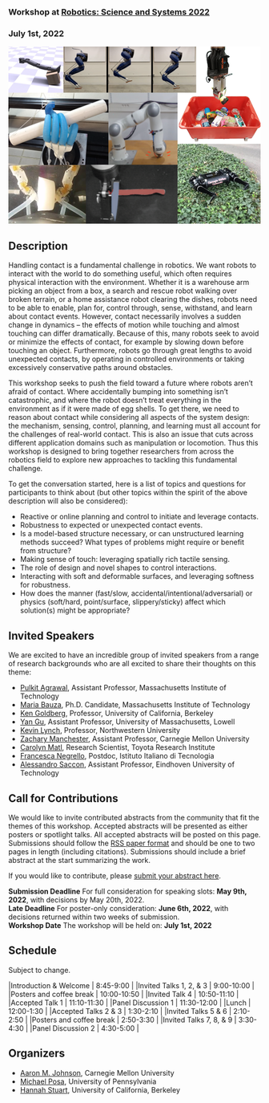 ### Workshop at [Robotics: Science and Systems 2022](https://roboticsconference.org/)
### July 1st, 2022

![](composite.png)

## Description
Handling contact is a fundamental challenge in robotics. We want robots to interact with the world to do
something useful, which often requires physical interaction with the environment. Whether it is a warehouse
arm picking an object from a box, a search and rescue robot walking over broken terrain, or a home assistance
robot clearing the dishes, robots need to be able to enable, plan for, control through, sense, withstand, and
learn about contact events. However, contact necessarily involves a sudden change in dynamics – the effects
of motion while touching and almost touching can differ dramatically. Because of this, many robots seek to
avoid or minimize the effects of contact, for example by slowing down before touching an object. Furthermore,
robots go through great lengths to avoid unexpected contacts, by operating in controlled environments or
taking excessively conservative paths around obstacles.

This workshop seeks to push the field toward a future where robots aren’t afraid of contact. Where
accidentally bumping into something isn’t catastrophic, and where the robot doesn’t treat everything in the
environment as if it were made of egg shells. To get there, we need to reason about contact while considering
all aspects of the system design: the mechanism, sensing, control, planning, and learning must all account for
the challenges of real-world contact. This is also an issue that cuts across different application domains such
as manipulation or locomotion. Thus this workshop is designed to bring together researchers from across
the robotics field to explore new approaches to tackling this fundamental challenge.

To get the conversation started, here is a list of topics and questions for participants to think about (but other topics within the spirit of the above description will also be considered):
* Reactive or online planning and control to initiate and leverage contacts.
* Robustness to expected or unexpected contact events.
* Is a model-based structure necessary, or can unstructured learning methods succeed? What types of
problems might require or benefit from structure?
* Making sense of touch: leveraging spatially rich tactile sensing.
* The role of design and novel shapes to control interactions.
* Interacting with soft and deformable surfaces, and leveraging softness for robustness.
* How does the manner (fast/slow, accidental/intentional/adversarial) or physics (soft/hard, point/surface,
slippery/sticky) affect which solution(s) might be appropriate?




## Invited Speakers
We are excited to have an incredible group of invited speakers from a range of research backgrounds who are all excited to share their thoughts on this theme:

* [Pulkit Agrawal](https://people.csail.mit.edu/pulkitag/), Assistant Professor, Massachusetts Institute of Technology
* [Maria Bauza](https://web.mit.edu/bauza/www/), Ph.D. Candidate, Massachusetts Institute of Technology
* [Ken Goldberg](https://goldberg.berkeley.edu/), Professor, University of California, Berkeley
* [Yan Gu](https://www.uml.edu/engineering/mechanical/faculty/gu-yan.aspx), Assistant Professor, University of Massachusetts, Lowell
* [Kevin Lynch](https://robotics.northwestern.edu/people/profiles/faculty/lynch-kevin.html), Professor, Northwestern University
* [Zachary Manchester](https://www.ri.cmu.edu/ri-faculty/zachary-manchester/), Assistant Professor, Carnegie Mellon University
* [Carolyn Matl](https://carolyncmatl.github.io/), Research Scientist, Toyota Research Institute
* [Francesca Negrello](https://scholar.google.com/citations?user=pRTUzT4AAAAJ&hl=en), Postdoc, Istituto Italiano di Tecnologia
* [Alessandro Saccon](https://www.tue.nl/en/research/researchers/alessandro-saccon/), Assistant Professor, Eindhoven University of Technology

## Call for Contributions

We would like to invite contributed abstracts from the community that fit the themes of this workshop. Accepted abstracts will be presented as either posters or spotlight talks. All accepted abstracts will be posted on this page. Submissions should follow the [RSS paper format](https://roboticsconference.org/information/authorinfo/) and should be one to two pages in length (including citations). Submissions should include a brief abstract at the start summarizing the work. 

If you would like to contribute, please [submit your abstract here](https://cmt3.research.microsoft.com/RSSBumpingIntoThings2022/).

**Submission Deadline** For full consideration for speaking slots: **May 9th, 2022**, with decisions by May 20th, 2022.    
**Late Deadline** For poster-only consideration: **June 6th, 2022**, with decisions returned within two weeks of submission.    
**Workshop Date** The workshop will be held on: **July 1st, 2022**

## Schedule

Subject to change.

|Introduction & Welcome | 8:45-9:00 |
|Invited Talks 1, 2, & 3 | 9:00-10:00 |
|Posters and coffee break | 10:00-10:50 |
|Invited Talk 4 | 10:50-11:10 |
|Accepted Talk 1 | 11:10-11:30 |
|Panel Discussion 1 | 11:30-12:00 |
|Lunch | 12:00-1:30 |
|Accepted Talks 2 & 3 | 1:30-2:10 |
|Invited Talks 5 & 6 | 2:10-2:50 |
|Posters and coffee break | 2:50-3:30 |
|Invited Talks 7, 8, & 9 | 3:30-4:30 |
|Panel Discussion 2 | 4:30-5:00 |
 
## Organizers

* [Aaron M. Johnson](https://www.andrew.cmu.edu/user/amj1/), Carnegie Mellon University
* [Michael Posa](https://www.grasp.upenn.edu/people/michael-posa/), University of Pennsylvania
* [Hannah Stuart](https://edg.berkeley.edu/people/hannah-stuart/), University of California, Berkeley
